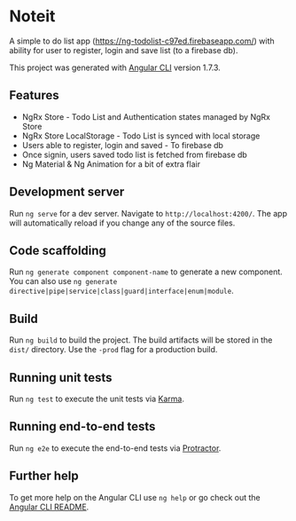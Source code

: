 # Noteit

A simple to do list app (https://ng-todolist-c97ed.firebaseapp.com/) with ability for user to register, login and save list (to a firebase db).

This project was generated with [Angular CLI](https://github.com/angular/angular-cli) version 1.7.3.

## Features

* NgRx Store - Todo List and Authentication states managed by NgRx Store
* NgRx Store LocalStorage - Todo List is synced with local storage
* Users able to register, login and saved - To firebase db
* Once signin, users saved todo list is fetched from firebase db
* Ng Material & Ng Animation for a bit of extra flair

## Development server

Run `ng serve` for a dev server. Navigate to `http://localhost:4200/`. The app will automatically reload if you change any of the source files.

## Code scaffolding

Run `ng generate component component-name` to generate a new component. You can also use `ng generate directive|pipe|service|class|guard|interface|enum|module`.

## Build

Run `ng build` to build the project. The build artifacts will be stored in the `dist/` directory. Use the `-prod` flag for a production build.

## Running unit tests

Run `ng test` to execute the unit tests via [Karma](https://karma-runner.github.io).

## Running end-to-end tests

Run `ng e2e` to execute the end-to-end tests via [Protractor](http://www.protractortest.org/).

## Further help

To get more help on the Angular CLI use `ng help` or go check out the [Angular CLI README](https://github.com/angular/angular-cli/blob/master/README.md).
